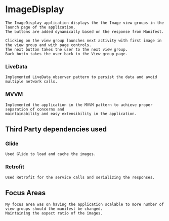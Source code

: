 # ImageDisplay

    The ImageDisplay application displays the the Image view groups in the launch page of the application.
    The buttons are added dynamically based on the response from Manifest.
    
    Clicking on the view group launches next activity with first image in the view group and with page controls.
    The next button takes the user to the next view group.
    Back buttn takes the user back to the View group page.


### LiveData
    Implemented LiveData observer pattern to persist the data and avoid multiple network calls.

### MVVM
    Implemented the application in the MVVM pattern to achieve proper separation of concerns and 
    maintainability and easy extensibility in the application.
    
## Third Party dependencies used

### Glide
    Used Glide to load and cache the images.
    
### Retrofit
    Used Retrofit for the service calls and serializing the responses.


## Focus Areas

    My focus area was on having the application scalable to more number of view groups should the manifest be changed.
    Maintaining the aspect ratio of the images.
    
    